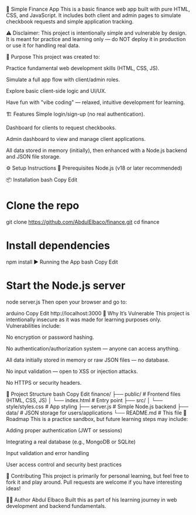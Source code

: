 💸 Simple Finance App
This is a basic finance web app built with pure HTML, CSS, and JavaScript. It includes both client and admin pages to simulate checkbook requests and simple application tracking.

⚠️ Disclaimer: This project is intentionally simple and vulnerable by design. It is meant for practice and learning only — do NOT deploy it in production or use it for handling real data.

🧠 Purpose
This project was created to:

Practice fundamental web development skills (HTML, CSS, JS).

Simulate a full app flow with client/admin roles.

Explore basic client-side logic and UI/UX.

Have fun with "vibe coding" — relaxed, intuitive development for learning.

🏗️ Features
Simple login/sign-up (no real authentication).

Dashboard for clients to request checkbooks.

Admin dashboard to view and manage client applications.

All data stored in memory (initially), then enhanced with a Node.js backend and JSON file storage.

⚙️ Setup Instructions
🔧 Prerequisites
Node.js (v18 or later recommended)

📦 Installation
bash
Copy
Edit
# Clone the repo
git clone https://github.com/AbdulElbaco/finance.git
cd finance

# Install dependencies
npm install
▶️ Running the App
bash
Copy
Edit
# Start the Node.js server
node server.js
Then open your browser and go to:

arduino
Copy
Edit
http://localhost:3000
🔐 Why It’s Vulnerable
This project is intentionally insecure as it was made for learning purposes only. Vulnerabilities include:

No encryption or password hashing.

No authentication/authorization system — anyone can access anything.

All data initially stored in memory or raw JSON files — no database.

No input validation — open to XSS or injection attacks.

No HTTPS or security headers.

📁 Project Structure
bash
Copy
Edit
finance/
├── public/                 # Frontend files (HTML, CSS, JS)
│   └── index.html          # Entry point
├── src/
│   └── style/styles.css    # App styling
├── server.js               # Simple Node.js backend
├── data/                   # JSON storage for users/applications
└── README.md               # This file
🚧 Roadmap
This is a practice sandbox, but future learning steps may include:

Adding proper authentication (JWT or sessions)

Integrating a real database (e.g., MongoDB or SQLite)

Input validation and error handling

User access control and security best practices

🤝 Contributing
This project is primarily for personal learning, but feel free to fork it and play around. Pull requests are welcome if you have interesting ideas!

🧑‍💻 Author
Abdul Elbaco
Built this as part of his learning journey in web development and backend fundamentals.
